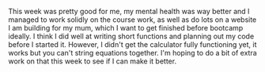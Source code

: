 This week was pretty good for me, my mental health was way better and I managed to work solidly on the course work, as well as do lots on a website I am building for my mum, which I want to get finished before bootcamp ideally. I think I did well at writing short functions and planning out my code before I started it. However, I didn't get the calculator fully functioning yet, it works but you can't string equations together. I'm hoping to do a bit of extra work on that this week to see if I can make it better.
